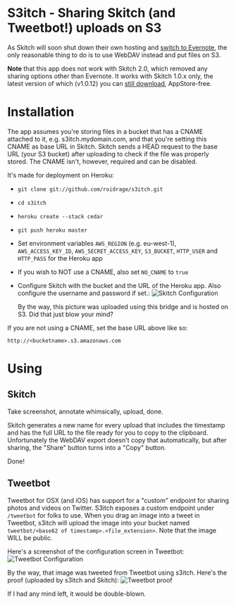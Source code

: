S3itch - Sharing Skitch (and Tweetbot!) uploads on S3
======

As Skitch will soon shut down their own hosting and [switch to
Evernote](http://blog.evernote.com/2012/03/19/skitch-for-mac-gets-sharing-through-evernote/),
the only reasonable thing to do is to use WebDAV instead and put files on S3.

**Note** that this app does not work with Skitch 2.0, which removed any sharing
options other than Evernote. It works with Skitch 1.0.x only, the latest version
of which (v1.0.12) you can [still
download](http://www.macupdate.com/download/39932/skitch.zip), AppStore-free.

Installation
============

The app assumes you're storing files in a bucket that has a CNAME attached to
it, e.g. s3itch.mydomain.com, and that you're setting this CNAME as base URL in
Skitch. Skitch sends a HEAD request to the base URL (your S3 bucket) after
uploading to check if the file was properly stored. The CNAME isn't, however, required
and can be disabled.

It's made for deployment on Heroku:

* `git clone git://github.com/roidrage/s3itch.git`
* `cd s3itch`
* `heroku create --stack cedar`
* `git push heroku master`
* Set environment variables `AWS_REGION` (e.g. eu-west-1), `AWS_ACCESS_KEY_ID`,
  `AWS_SECRET_ACCESS_KEY`, `S3_BUCKET`, `HTTP_USER` and `HTTP_PASS` for the Heroku app
* If you wish to NOT use a CNAME, also set `NO_CNAME` to `true`
* Configure Skitch with the bucket and the URL of the Heroku app. Also configure the
  username and password if set.: ![Skitch Configuration](http://s3itch.paperplanes.de/Preferences-20120401-174030.png)

  By the way, this picture was uploaded using this bridge and is hosted on S3.
  Did that just blow your mind?

If you are not using a CNAME, set the base URL above like so:

`http://<bucketname>.s3.amazonaws.com`

Using
=====

Skitch
------
Take screenshot, annotate whimsically, upload, done.

Skitch generates a new name for every upload that includes the timestamp and has
the full URL to the file ready for you to copy to the clipboard. Unfortunately
the WebDAV export doesn't copy that automatically, but after sharing, the "Share"
button turns into a "Copy" button.

Done!

Tweetbot
--------
Tweetbot for OSX (and iOS) has support for a "custom" endpoint for sharing photos and videos on Twitter. S3itch exposes a custom endpoint under `/tweetbot` for folks to use.
When you drag an image into a tweet in Tweetbot, s3itch will upload the image into your bucket named `tweetbot/<base62 of timestamp>.<file_extension>`. Note that the image WILL be public.

Here's a screenshot of the configuration screen in Tweetbot:
![Tweetbot Configuration](https://s3itch.s3.amazonaws.com/tweetbot%2F1tqjKx.jpg)

By the way, that image was tweeted from Tweetbot using s3itch. Here's the proof (uploaded by s3itch and Skitch):
![Tweetbot proof](http://s3itch.s3.amazonaws.com/Screen_Shot_2012-10-22_at_11.17.24_AM-20121022-111803.jpg)

If I had any mind left, it would be double-blown.
